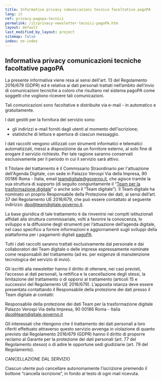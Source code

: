 ```yaml
---
title: Informativa privacy comunicazioni tecnice facoltative pagoPA
lang: it
ref: privacy-pagopa-tecnici
permalink: /it/privacy-newsletter-tecnici-pagoPA.htm
layout: default
last_modified_by_layout: project
sitemap: false
index: no-index
---
```


<h2>Informativa privacy comunicazioni tecniche facoltative pagoPA</h2>

La presente informativa viene resa ai sensi dell'art. 13 del Regolamento 2016/679 (GDPR) ed è relativa ai dati personali trattati nell’ambito dell’invio di comunicazioni tecniche a coloro che risultano nel sistema pagoPA come soggetti che vogliono ricevere tali comunicazioni.

Tali comunicazioni sono facoltative e  distribuite via e-mail - in automatico e gratuitamente.

I dati gestiti per la fornitura del servizio sono:

- gli indirizzi e-mail forniti dagli utenti al momento dell’iscrizione;
- statistiche di lettura e apertura di ciascun messaggio. 

I dati raccolti vengono utilizzati con strumenti informatici e telematici automatizzati, messi a disposizione da un fornitore esterno, al solo fine di erogare il servizio richiesto. Per tale ragione saranno conservati esclusivamente per il periodo in cui il servizio sarà attivo. 

Il Titolare del trattamento è il Commissario Straordinario per l'attuazione dell'Agenda Digitale, con sede in Palazzo Verospi Via della Impresa, 90 00186 Roma - Italia, email [teamdigitale@governo.it](mailto:teamdigitale@governo.it), che agisce tramite la sua struttura di supporto (di seguito congiuntamente il “[Team per la trasformazione digitale](https://teamdigitale.governo.it/)” o anche solo il “Team digitale”).
Il Team digitale ha nominato un proprio Responsabile della Protezione dei dati, ai sensi dell’art. 37 del Regolamento UE 2016/679, che può essere contattato al seguente indirizzo: [dpo@teamdigitale.governo.it](dpo@teamdigitale.governo.it).

La base giuridica di tale trattamento è da rinvenirsi nei compiti istituzionali affidati alla struttura commissariale, volti a favorire la conoscenza, lo sviluppo e la diffusione degli strumenti per l’attuazione dell’agenda digitale, nel caso specifico a fornire informazioni e aggiornamenti sugli sviluppi della piattaforma per i pagamenti digitali [pagoPA](https://teamdigitale.governo.it/it/projects/pagamenti-digitali.htm). 

Tutti i dati raccolti saranno trattati esclusivamente dal personale e dai collaboratori del Team digitale o delle imprese espressamente nominate come responsabili del trattamento (ad es. per esigenze di manutenzione tecnologica del servizio di invio).

Gli iscritti alla newsletter hanno il diritto di ottenere, nei casi previsti, l’accesso ai dati personali, la rettifica e la cancellazione degli stessi, la limitazione del trattamento o di opporsi al trattamento (articoli 15 e successivi del Regolamento UE 2016/679). L’apposita istanza deve essere presentata contattando il Responsabile della protezione dei dati presso il Team digitale ai contatti:

Responsabile della protezione dei dati
Team per  la trasformazione digitale
Palazzo Verospi Via della Impresa, 90 00186 Roma - Italia
[dpo@teamdigitale.governo.it](dpo@teamdigitale.governo.it)

Gli interessati che ritengono che il trattamento dei dati personali a loro riferiti effettuato attraverso questo servizio avvenga in violazione di quanto previsto dal Regolamento 2016/679 (GDPR) hanno il diritto di proporre reclamo al Garante per la protezione dei dati personali (art. 77 del Regolamento stesso) o di adire le opportune sedi giudiziarie (art. 79 del Regolamento).
 
CANCELLAZIONE DAL SERVIZIO

Ciascun utente può cancellare autonomamente l’iscrizione premendo il bottone “cancella iscrizione”, in fondo al testo di ogni mail ricevuta. 
